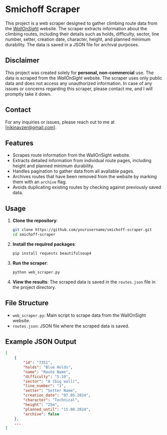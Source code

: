 # Smichoff Scraper

This project is a web scraper designed to gather climbing route data from the _[WallOnSight](http://www.wallonsight.com)_ website. The scraper extracts information about the climbing routes, including their details such as holds, difficulty, sector, line number, setter, creation date, character, height, and planned minimum durability. The data is saved in a JSON file for archival purposes.

## Disclaimer

This project was created solely for **personal, non-commercial** use. The data is scraped from the _WallOnSight_ website. The scraper uses only public data and does not access any unauthorized information. In case of any issues or concerns regarding this scraper, please contact me, and I will promptly take it down.

## Contact

For any inquiries or issues, please reach out to me at [nikinayzer@gmail.com].

## Features

- Scrapes route information from the WallOnSight website.
- Extracts detailed information from individual route pages, including height and planned minimum durability.
- Handles pagination to gather data from all available pages.
- Archives routes that have been removed from the website by marking them with an `archive` flag.
- Avoids duplicating existing routes by checking against previously saved data.

## Usage

1. **Clone the repository**:
    ```sh
    git clone https://github.com/yourusername/smichoff-scraper.git
    cd smichoff-scraper
    ```

2. **Install the required packages**:
    ```sh
    pip install requests beautifulsoup4
    ```

3. **Run the scraper**:
    ```sh
    python web_scraper.py
    ```

4. **View the results**:
   The scraped data is saved in the `routes.json` file in the project directory.

## File Structure

- `web_scraper.py`: Main script to scrape data from the WallOnSight website.
- `routes.json`: JSON file where the scraped data is saved.

## Example JSON Output

```json
[
    {
        "id": "7351",
        "holds": "Blue Holds",
        "name": "Route Name",
        "difficulty": "5.10",
        "sector": "A (big wall)",
        "line_number": "1",
        "setter": "Setter Name",
        "creation_date": "07.05.2024",
        "character": "Technical",
        "height": "25m",
        "planned_until": "15.08.2024",
        "archive": false
    },
    ...
]
